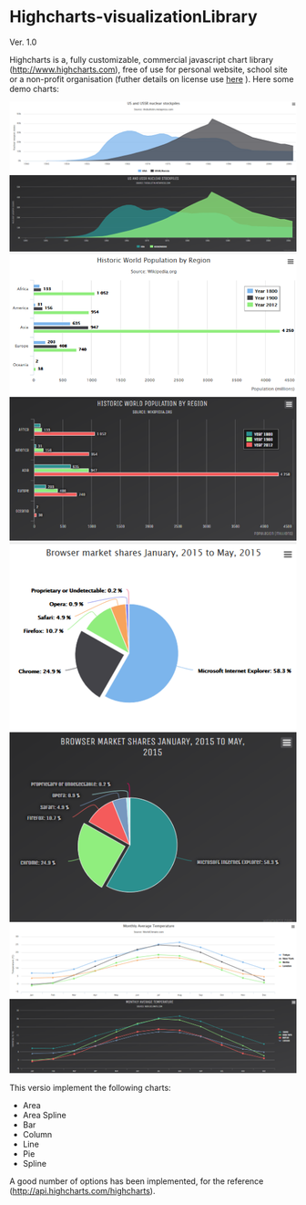# Highcharts-visualizationLibrary
Ver. 1.0

Highcharts is a, fully customizable,  commercial javascript chart library (http://www.highcharts.com), free of use for personal website, school site or a non-profit organisation (futher details on license use [here](https://shop.highsoft.com/highcharts) ).
Here some demo charts:

![alt tag](/img/Area.PNG)
![alt tag](/img/Area_Dark.PNG)
![alt tag](/img/Bar.PNG)
![alt tag](/img/Bar_Dark.PNG)
![alt tag](/img/Pie.PNG)
![alt tag](/img/Pie_Dark.PNG)
![alt tag](/img/line.PNG)
![alt tag](/img/line_dark.PNG)

This versio implement the following charts:
* Area 
* Area Spline 
* Bar
* Column
* Line
* Pie
* Spline

A good number of options has been implemented, for the reference (http://api.highcharts.com/highcharts).
